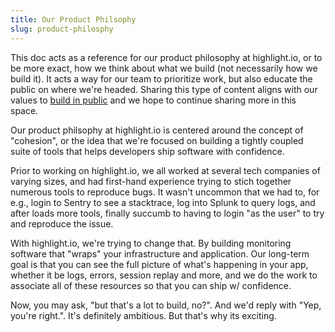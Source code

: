 ```yaml
---
title: Our Product Philsophy
slug: product-philosphy
---
```


This doc acts as a reference for our product philosophy at highlight.io, or to be more exact, how we think about what we build (not necessarily how we build it). It acts a way for our team to prioritize work, but also educate the public on where we're headed. Sharing this type of content aligns with our values to [build in public](./1_values.md#we-build-in-public) and we hope to continue sharing more in this space.

Our product philsophy at highlight.io is centered around the concept of "cohesion", or the idea that we're focused on building  a tightly coupled suite of tools that helps developers ship software with confidence.

Prior to working on highlight.io, we all worked at several tech companies of varying sizes, and had first-hand experience trying to stich together numerous tools to reproduce bugs. It wasn't uncommon that we had to, for e.g., login to Sentry to see a stacktrace, log into Splunk to query logs, and after loads more tools, finally succumb to having to login "as the user" to try and reproduce the issue.

With highlight.io, we're trying to change that. By building monitoring software that "wraps" your infrastructure and application. Our long-term goal is that you can see the full picture of what's happening in your app, whether it be logs, errors, session replay and more, and we do the work to associate all of these resources so that you can ship w/ confidence.

Now, you may ask, "but that's a lot to build, no?". And we'd reply with "Yep, you're right.". It's definitely ambitious. But that's why its exciting. 
